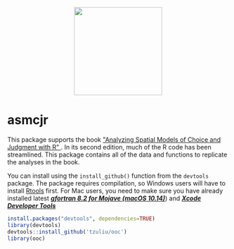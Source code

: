 <p align="center">
  <img width="200" height="200" src="https://quantoid.net/files/images/booksticker.png">
</p>

# asmcjr
This package supports the book ["Analyzing Spatial Models of Choice and Judgment with R" ](https://www.crcpress.com/Analyzing-Spatial-Models-of-Choice-and-Judgment-with-R/Armstrong-II-Bakker-Carroll-Hare-Poole-Rosenthal/p/book/9781466517158).  In its second edition, much of the R code has been streamlined.   This package contains all of the data and functions to replicate the analyses in the book. 

You can install using the `install_github()` function from the `devtools` package.  The package requires compilation, so Windows users will have to install [Rtools](https://cran.r-project.org/bin/windows/Rtools/) first.  For Mac users, you need to  make sure you have already installed latest [***gfortran 8.2 for Mojave (macOS 10.14)***](https://github.com/fxcoudert/gfortran-for-macOS/releases)) and [***Xcode Developer Tools***](https://developer.apple.com/support/xcode/)

```r
install.packages("devtools", dependencies=TRUE)
library(devtools)
devtools::install_github('tzuliu/ooc')
library(ooc)
```


